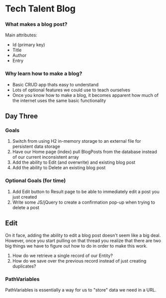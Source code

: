 # Tech Talent Blog

### What makes a blog post?

Main attributes:

-   Id (primary key)
-   Title
-   Author
-   Entry

### Why learn how to make a blog?

-   Basic CRUD app thats easy to understand
-   Lots of optional features we could use to teach ourselves
-   Once you know how to make a blog, it becomes apparent how much of the internet uses the same basic functionality

## Day Three

### Goals

1. Switch from using H2 in-memory storage to an external file for persistent data storage
2. Have our Home page (index) pull BlogPosts from the database instead of our current inconsistent array
3. Add the ability to Edit (and overwrite) and existing blog post
4. Add the ability to Delete an existing blog post

### Optional Goals (for time)

1. Add Edit button to Result page to be able to immediately edit a post you just created
2. Write some JS/jQuery to create a confirmation pop-up when trying to delete a post

## Edit

On it face, adding the ability to edit a blog post doesn't seem like a big deal. However, once you start pulling on that thread you realize that there are two big things we have to figure out how to do in order to make this work.

1. How do we retrieve a single record of our Entity?
2. How do we save over the previous record instead of just creating duplicates?

### PathVariables

PathVariables is essentially a way for us to "store" data we need in a URL.
